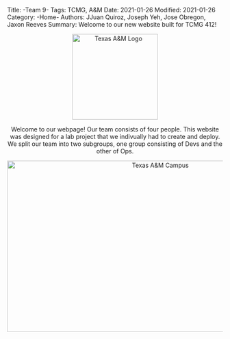 Title: -Team 9- 
Tags: TCMG, A&M
Date: 2021-01-26
Modified: 2021-01-26
Category: -Home-
Authors: JJuan Quiroz, Joseph Yeh, Jose Obregon, Jaxon Reeves
Summary: Welcome to our new website built for TCMG 412!

<html>
    <head>
        <title>-Team 9-</title>
        <meta name="tags" content="TCMG, A&M" />
        <meta name="date" content="2021-01-26" />
        <meta name="modified" content="2021-01-26" />
        <meta name="category" content="-Home-" />
        <meta name="authors" content="Juan Quiroz,Juan Quiroz, Joseph Yeh, Jose Obregon, Jaxon Reeves" />
        <meta name="summary" content="Welcome to our new website built for TCMG 412!" />
    </head>
    <body>
        <center><img src="images/logo.jpg" alt="Texas A&M Logo" width="200" height="200">
        <p>Welcome to our webpage! Our team consists of four people. This website was designed for a lab project that we indivually had to create and deploy. We split our team into two subgroups, one group consisting of Devs and the other of Ops.</p>
        <img src="images/campus.jpg" alt="Texas A&M Campus" width="700"height="400"></center>
    </body>
</html>

